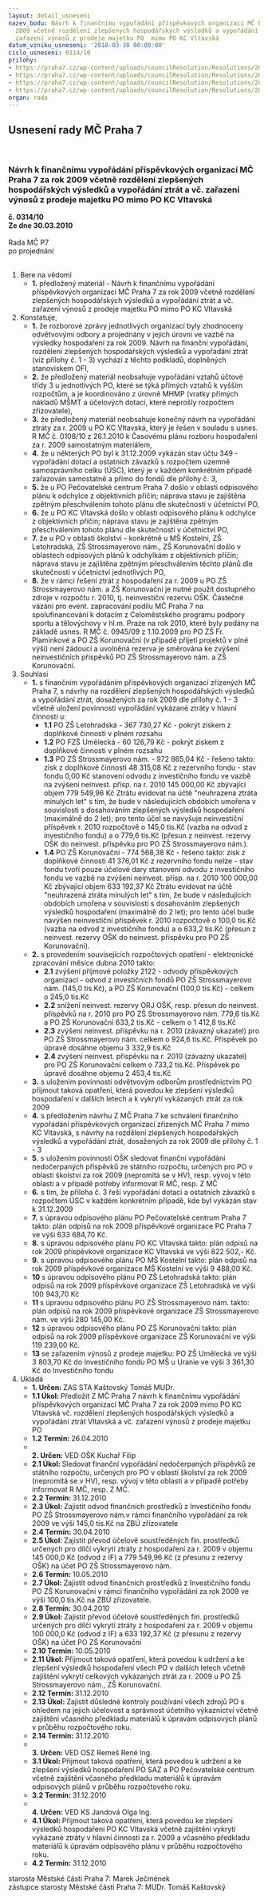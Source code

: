```yaml
---
layout: detail_usneseni
nazev_bodu: Návrh k finančnímu vypořádání příspěvkových organizací MČ Praha 7 za rok
  2009 včetně rozdělení zlepšených hospodářských výsledků a vypořádání ztrát a vč.
  zařazení výnosů z prodeje majetku PO  mimo PO KC Vltavská
datum_vzniku_usneseni: '2010-03-30 00:00:00'
cislo_usneseni: 0314/10
prilohy:
- https://praha7.cz/wp-content/uploads/councilResolution/Resolutions/20598/15-10-(1)finvyp%c5%a1kol.xls
- https://praha7.cz/wp-content/uploads/councilResolution/Resolutions/20598/15-10-(2)fin_vypo%c5%99%c3%a1d%c3%a1n%c3%ad__po_pc_a_saz_2009__rada.xls
- https://praha7.cz/wp-content/uploads/councilResolution/Resolutions/20598/15-10-(3)fin.vyp_dotac%c3%ad.xls
- https://praha7.cz/wp-content/uploads/councilResolution/Resolutions/20598/15-10-hvpo09rokzaa.doc
organ: rada
---
```

<div id="ucUsn_pList" class="usn">
	<span><h2>Usnesení rady MČ Praha 7 </h2>
<br></span><div class="standBody">
<span><h3>Návrh k finančnímu vypořádání příspěvkových organizací MČ Praha 7 za rok 2009 včetně rozdělení zlepšených hospodářských výsledků a vypořádání ztrát a vč. zařazení výnosů z prodeje majetku PO  mimo PO KC Vltavská</h3></span><div class="center">
		<strong>č. 0314/10</strong><br>
	</div>
<div class="center">
		<strong>Ze dne 30.03.2010</strong><br><br>
	</div>Rada MČ P7<br> po projednání<br><br><ol>
<li>Bere na vědomí<ul><li>
<strong>1.</strong> předložený materiál - Návrh k finančnímu vypořádání příspěvkových organizací MČ Praha 7 za rok 2009 včetně rozdělení zlepšených hospodářských výsledků a vypořádání ztrát a vč. zařazení výnosů z prodeje majetku PO mimo PO KC Vltavská</li></ul>
</li>
<li>Konstatuje,<ul>
<li>
<strong>1.</strong> že rozborové zprávy jednotlivých organizací byly zhodnoceny odvětvovými odbory a projednány v jejich úrovni ve vazbě na výsledky hospodaření za rok 2009. Návrh na finanční vypořádání, rozdělení zlepšených hospodářských výsledků a vypořádání ztrát (viz přílohy č. 1 - 3) vychází z těchto podkladů, doplněných stanoviskem OFI,</li>
<li>
<strong>2.</strong> že předložený materiál neobsahuje vypořádání vztahů účtové třídy 3 u jednotlivých PO,  které se týká přímých vztahů k vyšším rozpočtům, a je koordinováno z úrovně MHMP (vratky přímých nákladů MŠMT a účelových dotací, které neprošly rozpočtem zřizovatele),</li>
<li>
<strong>3.</strong> že předložený materiál neobsahuje konečný návrh na vypořádání ztráty za r. 2009 u PO KC Vltavská, který je řešen v souladu s usnes. R MČ č. 0108/10 z 26.1.2010 k Časovému plánu rozboru hospodaření za r. 2009 samostatným materiálem, </li>
<li>
<strong>4.</strong> že u některých PO byl k 31.12.2009 vykázán stav účtu 349 - vypořádání dotací a ostatních závazků s rozpočtem územně samosprávního celku (ÚSC), který je v každém konkrétním případě zařazován samostatně a přímo do fondů dle přílohy č. 3,</li>
<li>
<strong>5.</strong> že u PO Pečovatelské centrum Praha 7 došlo v oblasti odpisového plánu k odchylce z objektivních příčin; náprava stavu je zajištěna zpětným přeschválením tohoto plánu dle skutečnosti v účetnictví PO,</li>
<li>
<strong>6.</strong> že u PO KC Vltavská došlo v oblasti odpisového plánu k odchylce z objektivních příčin; náprava stavu je zajištěna zpětným přeschválením tohoto plánu dle skutečnosti v účetnictví PO,</li>
<li>
<strong>7.</strong> že u PO v oblasti školství - konkrétně u MŠ Kostelní, ZŠ Letohradská, ZŠ Strossmayerovo nám., ZŠ Korunovační došlo v oblastech odpisových plánů k odchylkám z objektivních příčin; náprava stavu je zajištěna zpětným přeschválením těchto plánů dle skutečnosti v účetnictví jednotlivých PO,</li>
<li>
<strong>8.</strong> že v rámci řešení ztrát z hospodaření za r. 2009 u PO ZŠ Strossmayerovo nám. a ZŠ Korunovační je nutné použít dostupného zdroje v rozpočtu r. 2010, tj. neinvestiční rezervu OŠK. Částečné vázání pro event. zapracování podílu MČ Praha 7 na spolufinancování k dotacím z Celoměstského programu podpory sportu a tělovýchovy v hl.m. Praze na rok 2010, které byly podány na základě usnes. R MČ č. 0945/09 z 1.10.2009 pro PO ZŠ Fr. Plamínkové a PO ZŠ Korunovační (v případě přijetí projektů v plné výši)   není žádoucí a uvolněná rezerva je směrována ke zvýšení neinvestičních příspěvků PO ZŠ Strossmayerovo nám. a ZŠ Korunovační. </li>
</ul>
</li>
<li>Souhlasí<ul>
<li>
<strong>1.</strong> s finančním vypořádáním příspěvkových organizací zřízených MČ Praha 7, s návrhy na rozdělení zlepšených hospodářských výsledků a vypořádání ztrát, dosažených za rok 2009 dle přílohy č. 1 - 3  včetně uložení povinnosti vypořádání vykázané ztráty v hlavní činnosti u:<ul>
<li>
<strong>1.1</strong> PO ZŠ Letohradská - 367 730,27 Kč - pokrýt ziskem z doplňkové činnosti v plném rozsahu</li>
<li>
<strong>1.2</strong> PO FZŠ Umělecká  -    60 126,79 Kč - pokrýt ziskem z doplňkové činnosti v plném rozsahu</li>
<li>
<strong>1.3</strong> PO ZŠ Strossmayerovo nám.  -  972 865,04 Kč - řešeno takto:                                   zisk z doplňkové činnosti                                                         48 315,08 Kč  z rezervního fondu - stav fondu                                                        0,00 Kč   stanovení odvodu z investičního  fondu ve vazbě na zvýšení neinvest. přísp. na r. 2010                                                                                145 000,00 Kč  zbývající objem                                                                      779 549,96 Kč Ztrátu evidovat na účtě "neuhrazená ztráta minulých let" s tím, že bude v následujících obdobích umořena v souvislosti s dosahováním zlepšených výsledků hospodaření (maximálně do 2 let); pro tento účel se navyšuje neinvestiční příspěvek r. 2010 rozpočtově o 145,0 tis.Kč (vazba na odvod z investičního fondu) a  o 779,6 tis.Kč (přesun z neinvest. rezervy OŠK do neinvest. příspěvku pro PO ZŠ Strossmayerovo nám.).</li>
<li>
<strong>1.4</strong> PO ZŠ Korunovační - 774 568,38 Kč -  řešeno takto:                                         zisk z doplňkové činnosti                                                          41 376,01 Kč z rezervního fondu nelze - stav fondu tvoří pouze účelové dary       stanovení odvodu z investičního fondu ve vazbě na zvýšení neinvest. přísp. na r. 2010                                                                                100 000,00 Kč  zbývající objem                                                                       633 192,37 Kč Ztrátu evidovat na účtě "neuhrazená ztráta minulých let" s tím, že bude v následujících obdobích umořena v souvislosti s dosahováním zlepšených výsledků hospodaření (maximálně do 2 let); pro tento účel bude navýšen neinvestiční příspěvek r. 2010 rozpočtově o 100,0 tis.Kč (vazba na odvod z investičního fondu) a  o 633,2 tis.Kč (přesun z neinvest. rezervy OŠK do neinvest. příspěvku pro PO ZŠ Korunovační). </li>
</ul>
</li>
<li>
<strong>2.</strong> s provedením souvisejících rozpočtových opatření - elektronické zpracování měsíce dubna 2010 takto:<ul>
<li>
<strong>2.1</strong> zvýšení příjmové položky 2122 - odvody příspěvkových organizací - odvod z investičních fondů PO ZŠ Strossmayerovo nám. (145,0 tis.Kč), a PO ZŠ Korunovační (100,0 tis.Kč) - celkem o 245,0 tis.Kč</li>
<li>
<strong>2.2</strong> snížení neinvest. rezervy ORJ OŠK, resp. přesun do neinvest. příspěvků na r. 2010 pro PO ZŠ Strossmayerovo nám. 779,6 tis.Kč a PO ZŠ Korunovační 633,2 tis.Kč  - celkem o 1 412,8 tis.Kč</li>
<li>
<strong>2.3</strong> zvýšení neinvest. příspěvku na r. 2010 (závazný ukazatel) pro PO ZŠ Strossmayerovo nám. celkem o 924,6 tis.Kč. Příspěvek po úpravě dosáhne objemu  3 332,9 tis.Kč</li>
<li>
<strong>2.4</strong> zvýšení neinvest. příspěvku na r. 2010 (závazný ukazatel) pro PO ZŠ Korunovační celkem o 733,2 tis.Kč. Příspěvek po úpravě dosáhne objemu 2 453,4 tis.Kč</li>
</ul>
</li>
<li>
<strong>3.</strong> s uložením povinnosti odvětvovým odborům prostřednictvím PO přijmout taková opatření, která    povedou ke zlepšení výsledků hospodaření v dalších letech a k vykrytí vykázaných ztrát za rok 2009</li>
<li>
<strong>4.</strong> s předložením návrhu Z MČ Praha 7 ke schválení finančního vypořádání příspěvkových organizací zřízených MČ Praha 7 mimo KC Vltavská, s návrhy na rozdělení zlepšených hospodářských výsledků a vypořádání ztrát, dosažených za rok 2009 dle přílohy č. 1 - 3</li>
<li>
<strong>5.</strong> s uložením povinnosti OŠK sledovat finanční vypořádání nedočerpaných příspěvků ze státního rozpočtu, určených pro PO v oblasti školství za rok 2009 (nepromítá se v HV), resp. vývoj v této oblasti a v případě potřeby informovat R MČ, resp. Z MČ</li>
<li>
<strong>6.</strong> s tím, že příloha č. 3 řeší vypořádání dotací a ostatních závazků s rozpočtem ÚSC v každém konkrétním případě, kde byl vykázán stav k 31.12.2009</li>
<li>
<strong>7.</strong> s úpravou odpisového plánu PO Pečovatelské centrum Praha 7 takto:                 plán odpisů na rok 2009 příspěvkové organizace PC Praha 7  ve výši  633 684,70 Kč. </li>
<li>
<strong>8.</strong> s úpravou odpisového plánu PO KC Vltavská takto:                                                   plán odpisů na rok 2009 příspěvkové organizace KC Vltavská  ve výši  822 502,- Kč. </li>
<li>
<strong>9.</strong> s  úpravou odpisového plánu PO MŠ Kostelní takto:                                          plán odpisů na rok 2009 příspěvkové organizace MŠ Kostelní ve výši  9 488,00 Kč.</li>
<li>
<strong>10</strong> s  úpravou odpisového plánu PO ZŠ Letohradská takto:                                                 plán odpisů na rok 2009 příspěvkové organizace ZŠ Letohradská ve výši  100 943,70 Kč</li>
<li>
<strong>11</strong> s  úpravou odpisového plánu PO ZŠ Strossmayerovo nám. takto:                                   plán odpisů na rok 2009 příspěvkové organizace ZŠ Strossmayerovo nám. ve výši  280 145,00 Kč.</li>
<li>
<strong>12</strong> s úpravou odpisového plánu PO ZŠ Korunovační takto:                                               plán  odpisů  na rok 2009  příspěvkové organizace ZŠ Korunovační ve výši  119 239,00  Kč.</li>
<li>
<strong>13</strong> se zařazením výnosů z prodeje majetku:                                                                    PO ZŠ Umělecká      ve výši                        3 803,70 Kč do Investičního fondu  PO MŠ u Uranie       ve výši                        3 361,30 Kč do Investičního fondu</li>
</ul>
</li>
<li>Ukládá<ul>
<li>
<strong>1. Určen: </strong>ZAS STA Kaštovský Tomáš MUDr.</li>
<li>
<strong>1.1 Úkol: </strong>Předložit Z MČ Praha 7 návrh k finančnímu vypořádání příspěvkových organizací MČ Praha 7 za rok 2009 mimo PO KC Vltavská vč. rozdělení zlepšených hospodářských výsledků a vypořádání ztrát  Vltavská a vč. zařazení výnosů z prodeje majetku PO</li>
<li>
<strong>1.2 Termín: </strong>26.04.2010</li>
<li>
<strong><br>2. Určen: </strong>VED OŠK Kuchař Filip</li>
<li>
<strong>2.1 Úkol: </strong>Sledovat finanční vypořádání nedočerpaných příspěvků ze státního rozpočtu, určených pro PO v oblasti školství za rok 2009 (nepromítá se v HV), resp. vývoj v této oblasti a v případě potřeby informovat R MČ, resp. Z MČ.</li>
<li>
<strong>2.2 Termín: </strong>31.12.2010</li>
<li>
<strong>2.3 Úkol: </strong>Zajistit odvod finančních prostředků z Investičního  fondu PO ZŠ Strossmayerovo nám.v rámci  finančního vypořádání za rok 2009 ve výši 145,0 tis.Kč na ZBÚ zřizovatele</li>
<li>
<strong>2.4 Termín: </strong>30.04.2010</li>
<li>
<strong>2.5 Úkol: </strong>Zajistit převod účelově soustředěných fin. prostředků určených pro dílčí vykrytí ztráty z hospodaření za r. 2009 v objemu 145 000,0 Kč (odvod z IF) a 779 549,96 Kč (z přesunu z rezervy OŠK) na účet  PO ZŠ Strossmayerovo nám.</li>
<li>
<strong>2.6 Termín: </strong>10.05.2010</li>
<li>
<strong>2.7 Úkol: </strong>Zajistit odvod finančních prostředků z Investičního  fondu PO ZŠ Korunovační v rámci finančního vypořádání za rok 2009 ve výši 100,0 tis.Kč na ZBÚ zřizovatele.</li>
<li>
<strong>2.8 Termín: </strong>30.04.2010</li>
<li>
<strong>2.9 Úkol: </strong>Zajistit převod účelově soustředěných fin. prostředků určených pro dílčí vykrytí ztráty z hospodaření za r. 2009 v objemu 100 000,0 Kč (odvod z IF) a 633 192,37 Kč (z přesunu z rezervy OŠK) na účet  PO ZŠ Korunovační </li>
<li>
<strong>2.10 Termín: </strong>10.05.2010</li>
<li>
<strong>2.11 Úkol: </strong>Přijmout taková opatření, která povedou k udržení a ke zlepšení výsledků hospodaření všech  PO v dalších letech včetně zajištění  vykrytí celkových  vykázaných ztrát  za r. 2009 u PO ZŠ Strossmayerovo nám., ZŠ Korunovační.</li>
<li>
<strong>2.12 Termín: </strong>31.12.2010</li>
<li>
<strong>2.13 Úkol: </strong>Zajistit důsledné kontroly používání  všech zdrojů PO s ohledem na jejich účelovost a správnost  účetního  výkaznictví včetně zajištění včasného předkladu materiálů k úpravám odpisových plánů v průběhu rozpočtového roku.</li>
<li>
<strong>2.14 Termín: </strong>31.12.2010</li>
<li>
<strong><br>3. Určen: </strong>VED OSZ Remeš René Ing.</li>
<li>
<strong>3.1 Úkol: </strong>Přijmout taková opatření, která povedou k udržení a ke zlepšení výsledků hospodaření PO SAZ a PO Pečovatelské centrum včetně zajištění včasného předkladu materiálů k úpravám odpisových plánů v průběhu rozpočtového roku.</li>
<li>
<strong>3.2 Termín: </strong>31.12.2010</li>
<li>
<strong><br>4. Určen: </strong>VED KS Jandová Olga Ing.</li>
<li>
<strong>4.1 Úkol: </strong>Přijmout taková opatření, která povedou ke zlepšení výsledků hospodaření PO KC Vltavská včetně zajištění vykrytí vykázané ztráty v hlavní činnosti  za r. 2009  a včasného předkladu materiálů k úpravám odpisového plánu v průběhu rozpočtového roku.</li>
<li>
<strong>4.2 Termín: </strong>31.12.2010</li>
</ul>
</li>
</ol>starosta Městské části Praha 7: Marek Ječmének<br>zástupce starosty Městské části Praha 7: MUDr. Tomáš Kaštovský 
</div>
</div>